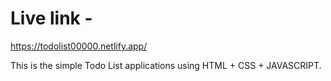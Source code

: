 # Live link -

https://todolist00000.netlify.app/

This is the simple Todo List applications using HTML + CSS + JAVASCRIPT. 


 
